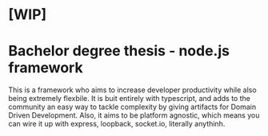 # [WIP]
# Bachelor degree thesis - node.js framework
This is a framework who aims to increase developer productivity while also being extremely flexbile. It is buit entirely with typescript, and adds to the community an easy way to tackle complexity by giving artifacts for Domain Driven Development. Also, it aims to be platform agnostic, which means you can wire it up with express, loopback, socket.io, literally anythinh.
